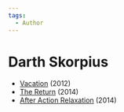```yaml
---
tags:
  - Author
---
```


# Darth Skorpius

- [Vacation](./vacation.md) (2012)
- [The Return](./thereturn.md) (2014)
- [After Action Relaxation](./afteractionrelaxation.md) (2014)